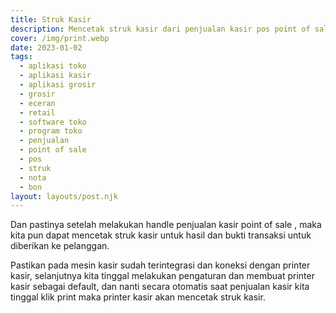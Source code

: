 ```yaml
---
title: Struk Kasir
description: Mencetak struk kasir dari penjualan kasir pos point of sale untuk pelanggan.
cover: /img/print.webp
date: 2023-01-02
tags:
  - aplikasi toko
  - aplikasi kasir
  - aplikasi grosir
  - grosir
  - eceran
  - retail
  - software toko
  - program toko
  - penjualan
  - point of sale
  - pos
  - struk
  - nota
  - bon
layout: layouts/post.njk
---
```


Dan pastinya setelah melakukan handle penjualan kasir point of sale , maka kita pun dapat mencetak struk kasir untuk hasil dan bukti transaksi untuk diberikan ke pelanggan.

Pastikan pada mesin kasir sudah terintegrasi dan koneksi dengan printer kasir, selanjutnya kita tinggal melakukan pengaturan dan membuat printer kasir sebagai default, dan nanti secara otomatis saat penjualan kasir kita tinggal klik print maka printer kasir akan mencetak struk kasir.
